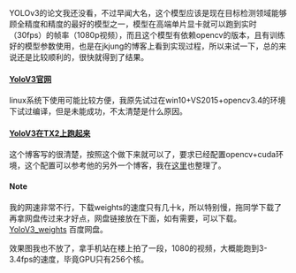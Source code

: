YOLOv3的论文我还没看，不过早闻大名，这个模型应该是现在目标检测领域能够顾全精度和精度的最好的模型之一，模型在高端单片显卡就可以跑到实时（30fps）的帧率（1080p视频），而且这个模型有依赖opencv的版本，且有训练好的模型参数使用，也是在jkjung的博客上看到实现过程，所以来试一下，总的来说还是比较顺利的，很快就得到了结果。

#### [YoloV3官网](https://pjreddie.com/darknet/yolo/)
linux系统下使用可能比较方便，我原先试过在win10+VS2015+opencv3.4的环境下试过编译，但是未能成功，不太清楚是什么原因。
#### [YoloV3在TX2上跑起来](https://jkjung-avt.github.io/yolov3/)
这个博客写的很清楚，按照这个做下来就可以了，要求已经配置opencv+cuda环境，这个配置可以参考他的另外一个博客，我在[这里](https://www.jianshu.com/p/ae7185d26780)也整理了。

#### Note
我的网速非常不行，下载weights的速度只有几十k，所以特别慢，拖同学下载了再拿网盘传过来才好点，网盘链接放在下面，如有需要，可以下载。
[YoloV3_weights](https://pan.baidu.com/s/1P2tWBRYEF4mcvGatJOZv1Q)  百度网盘。

效果图我也不放了，拿手机站在楼上拍了一段，1080的视频，大概能跑到3-3.4fps的速度，毕竟GPU只有256个核。
